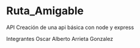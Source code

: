 # Ruta_Amigable
API
Creación de una api básica con node y express

Integrantes
Oscar Alberto Arrieta Gonzalez
